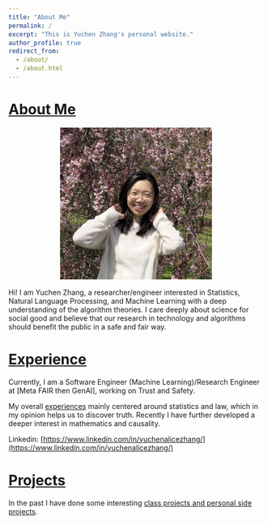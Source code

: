 ```yaml
---
title: "About Me"
permalink: /
excerpt: "This is Yuchen Zhang's personal website."
author_profile: true
redirect_from: 
  - /about/
  - /about.html
---
```


# [About Me](https://zycalice.github.io/)
<p align="center">
  <img src="images/profile-photo.jpg" width="300" height="300" alt="Profile photo">
</p>

Hi! I am Yuchen Zhang, a researcher/engineer interested in Statistics, Natural Language Processing, and Machine 
Learning with a deep understanding of the algorithm theories. I care deeply about science for social good and believe 
that our research in technology and algorithms should benefit the public in a safe and fair way. 

# [Experience](https://zycalice.github.io/experience/)
Currently, I am a Software Engineer (Machine Learning)/Research Engineer at [Meta FAIR then GenAI], working on 
Trust and Safety.

My overall [experiences](https://zycalice.github.io/experience/) mainly centered around statistics and law, which in my opinion
helps us to discover truth. Recently I have further developed a deeper interest in mathematics and causality. 

Linkedin: [https://www.linkedin.com/in/yuchenalicezhang/](https://www.linkedin.com/in/yuchenalicezhang/)

# [Projects](https://zycalice.github.io/projects/)
In the past I have done some interesting [class
projects and personal side projects](https://zycalice.github.io/projects/).
